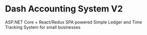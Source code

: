 # Dash Accounting System V2
ASP.NET Core + React/Redux SPA powered Simple Ledger and Time Tracking System for small businesses
